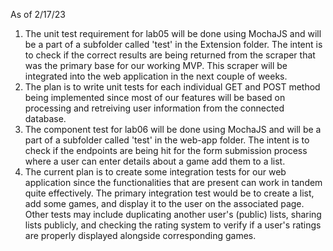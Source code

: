 As of 2/17/23
1) The unit test requirement for lab05 will be done using MochaJS and will be a part of a subfolder called 'test' in the Extension folder. The intent is to check if the correct results are being returned from the scraper that was the primary base for our working MVP. This scraper will be integrated into the web application in the next couple of weeks.
2) The plan is to write unit tests for each individual GET and POST method being implemented since most of our features will be based on processing and retreiving user information from the connected database.
3) The component test for lab06 will be done using MochaJS and will be a part of a subfolder called 'test' in the web-app folder. The intent is to check if the endpoints are being hit for the form submission process where a user can enter details about a game add them to a list.
4) The current plan is to create some integration tests for our web application since the functionalities that are present can work in tandem quite effectively. The primary integration test would be to create a list, add some games, and display it to the user on the associated page. Other tests may include duplicating another user's (public) lists, sharing lists publicly, and checking the rating system to verify if a user's ratings are properly displayed alongside corresponding games.
